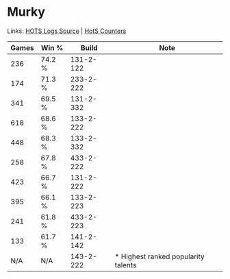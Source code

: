 # Murky

Links: [HOTS Logs Source](https://www.hotslogs.com/Sitewide/HeroDetails?Hero=Murky) | [HotS Counters](http://hotscounters.com/#/hero/Murky)

Games  | Win %  | Build     | Note
-----  | -----  | -----     | ----
236    | 74.2 % | 131-2-122 | 
174    | 71.3 % | 233-2-222 | 
341    | 69.5 % | 131-2-332 | 
618    | 68.6 % | 133-2-222 | 
448    | 68.3 % | 133-2-332 | 
258    | 67.8 % | 433-2-222 | 
423    | 66.7 % | 131-2-222 | 
395    | 66.1 % | 133-2-223 | 
241    | 61.8 % | 433-2-223 | 
133    | 61.7 % | 141-2-142 | 
N/A    | N/A    | 143-2-222 | * Highest ranked popularity talents
